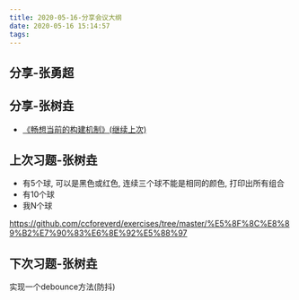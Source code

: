 ```yaml
---
title: 2020-05-16-分享会议大纲
date: 2020-05-16 15:14:57
tags:
---
```


## 分享-张勇超

## 分享-张树垚

- [《畅想当前的构建机制》(继续上次)](畅想当前的构建机制.md)

## 上次习题-张树垚

- 有5个球, 可以是黑色或红色, 连续三个球不能是相同的颜色, 打印出所有组合
- 有10个球
- 我N个球

<https://github.com/ccforeverd/exercises/tree/master/%E5%8F%8C%E8%89%B2%E7%90%83%E6%8E%92%E5%88%97>

## 下次习题-张树垚

实现一个debounce方法(防抖)
